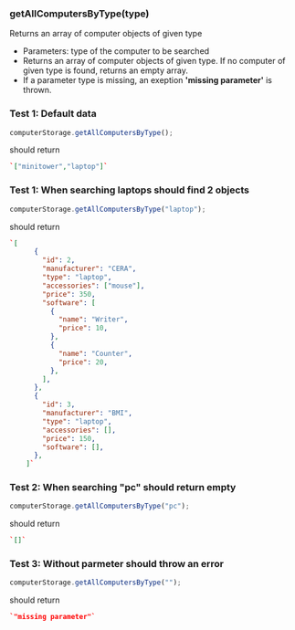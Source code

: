 ### **getAllComputersByType(type)**

Returns an array of computer objects of given type

- Parameters: type of the computer to be searched
- Returns an array of computer objects of given type. If no computer of given type is found, returns an empty array.
- If a parameter type is missing, an exeption **'missing parameter'** is thrown.

### Test 1: Default data

```js
computerStorage.getAllComputersByType();
```

should return

```json
`["minitower","laptop"]`
```

### Test 1: When searching laptops should find 2 objects

```js
computerStorage.getAllComputersByType("laptop");
```

should return

```json
`[
      {
        "id": 2,
        "manufacturer": "CERA",
        "type": "laptop",
        "accessories": ["mouse"],
        "price": 350,
        "software": [
          {
            "name": "Writer",
            "price": 10,
          },
          {
            "name": "Counter",
            "price": 20,
          },
        ],
      },
      {
        "id": 3,
        "manufacturer": "BMI",
        "type": "laptop",
        "accessories": [],
        "price": 150,
        "software": [],
      },
    ]`
```

### Test 2: When searching "pc" should return empty

```js
computerStorage.getAllComputersByType("pc");
```

should return

```json
`[]`
```

### Test 3: Without parmeter should throw an error

```js
computerStorage.getAllComputersByType("");
```

should return

```json
`"missing parameter"`
```
